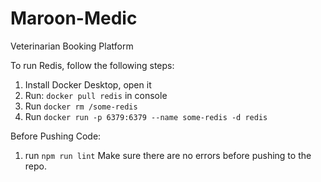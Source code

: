 # Maroon-Medic
Veterinarian Booking Platform

To run Redis, follow the following steps:
1. Install Docker Desktop, open it
2. Run: `docker pull redis` in console
3. Run `docker rm /some-redis`
4. Run `docker run -p 6379:6379 --name some-redis -d redis`

Before Pushing Code:
1. run `npm run lint` Make sure there are no errors before pushing to the repo.

